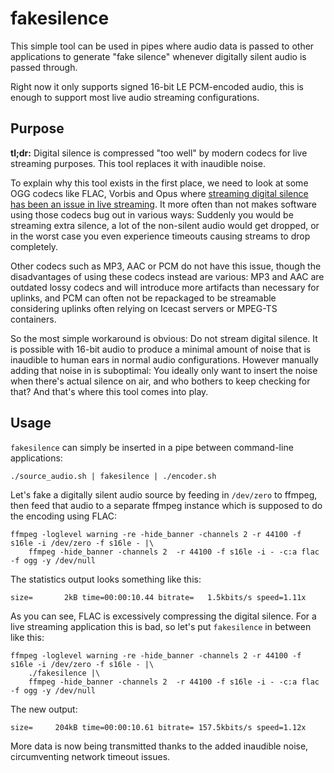 # fakesilence

This simple tool can be used in pipes where audio data is passed to other applications to generate "fake silence" whenever digitally silent audio is passed through.

Right now it only supports signed 16-bit LE PCM-encoded audio, this is enough to support most live audio streaming configurations.

## Purpose

**tl;dr:** Digital silence is compressed "too well" by modern codecs for live streaming purposes. This tool replaces it with inaudible noise.

To explain why this tool exists in the first place, we need to look at some OGG codecs like FLAC, Vorbis and Opus where [streaming digital silence has been an issue in live streaming](https://github.com/xiph/flac/issues/90). It more often than not makes software using those codecs bug out in various ways: Suddenly you would be streaming extra silence, a lot of the non-silent audio would get dropped, or in the worst case you even experience timeouts causing streams to drop completely.

Other codecs such as MP3, AAC or PCM do not have this issue, though the disadvantages of using these codecs instead are various: MP3 and AAC are outdated lossy codecs and will introduce more artifacts than necessary for uplinks, and PCM can often not be repackaged to be streamable considering uplinks often relying on Icecast servers or MPEG-TS containers.

So the most simple workaround is obvious: Do not stream digital silence. It is possible with 16-bit audio to produce a minimal amount of noise that is inaudible to human ears in normal audio configurations. However manually adding that noise in is suboptimal: You ideally only want to insert the noise when there's actual silence on air, and who bothers to keep checking for that? And that's where this tool comes into play.

## Usage

`fakesilence` can simply be inserted in a pipe between command-line applications:

```
./source_audio.sh | fakesilence | ./encoder.sh
```

Let's fake a digitally silent audio source by feeding in `/dev/zero` to ffmpeg, then feed that audio to a separate ffmpeg instance which is supposed to do the encoding using FLAC:

```
ffmpeg -loglevel warning -re -hide_banner -channels 2 -r 44100 -f s16le -i /dev/zero -f s16le - |\
    ffmpeg -hide_banner -channels 2  -r 44100 -f s16le -i - -c:a flac -f ogg -y /dev/null
```

The statistics output looks something like this:

```
size=       2kB time=00:00:10.44 bitrate=   1.5kbits/s speed=1.11x
```

As you can see, FLAC is excessively compressing the digital silence. For a live streaming application this is bad, so let's put `fakesilence` in between like this:

```
ffmpeg -loglevel warning -re -hide_banner -channels 2 -r 44100 -f s16le -i /dev/zero -f s16le - |\
    ./fakesilence |\
    ffmpeg -hide_banner -channels 2  -r 44100 -f s16le -i - -c:a flac -f ogg -y /dev/null
```

The new output:

```
size=     204kB time=00:00:10.61 bitrate= 157.5kbits/s speed=1.12x
```

More data is now being transmitted thanks to the added inaudible noise, circumventing network timeout issues.
